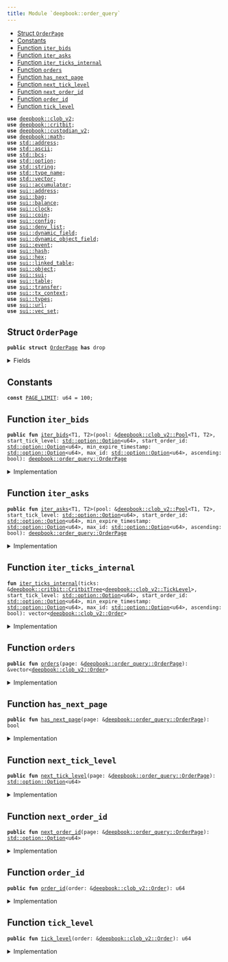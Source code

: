 ```yaml
---
title: Module `deepbook::order_query`
---
```




-  [Struct `OrderPage`](#deepbook_order_query_OrderPage)
-  [Constants](#@Constants_0)
-  [Function `iter_bids`](#deepbook_order_query_iter_bids)
-  [Function `iter_asks`](#deepbook_order_query_iter_asks)
-  [Function `iter_ticks_internal`](#deepbook_order_query_iter_ticks_internal)
-  [Function `orders`](#deepbook_order_query_orders)
-  [Function `has_next_page`](#deepbook_order_query_has_next_page)
-  [Function `next_tick_level`](#deepbook_order_query_next_tick_level)
-  [Function `next_order_id`](#deepbook_order_query_next_order_id)
-  [Function `order_id`](#deepbook_order_query_order_id)
-  [Function `tick_level`](#deepbook_order_query_tick_level)


<pre><code><b>use</b> <a href="../deepbook/clob_v2.md#deepbook_clob_v2">deepbook::clob_v2</a>;
<b>use</b> <a href="../deepbook/critbit.md#deepbook_critbit">deepbook::critbit</a>;
<b>use</b> <a href="../deepbook/custodian_v2.md#deepbook_custodian_v2">deepbook::custodian_v2</a>;
<b>use</b> <a href="../deepbook/math.md#deepbook_math">deepbook::math</a>;
<b>use</b> <a href="../std/address.md#std_address">std::address</a>;
<b>use</b> <a href="../std/ascii.md#std_ascii">std::ascii</a>;
<b>use</b> <a href="../std/bcs.md#std_bcs">std::bcs</a>;
<b>use</b> <a href="../std/option.md#std_option">std::option</a>;
<b>use</b> <a href="../std/string.md#std_string">std::string</a>;
<b>use</b> <a href="../std/type_name.md#std_type_name">std::type_name</a>;
<b>use</b> <a href="../std/vector.md#std_vector">std::vector</a>;
<b>use</b> <a href="../sui/accumulator.md#sui_accumulator">sui::accumulator</a>;
<b>use</b> <a href="../sui/address.md#sui_address">sui::address</a>;
<b>use</b> <a href="../sui/bag.md#sui_bag">sui::bag</a>;
<b>use</b> <a href="../sui/balance.md#sui_balance">sui::balance</a>;
<b>use</b> <a href="../sui/clock.md#sui_clock">sui::clock</a>;
<b>use</b> <a href="../sui/coin.md#sui_coin">sui::coin</a>;
<b>use</b> <a href="../sui/config.md#sui_config">sui::config</a>;
<b>use</b> <a href="../sui/deny_list.md#sui_deny_list">sui::deny_list</a>;
<b>use</b> <a href="../sui/dynamic_field.md#sui_dynamic_field">sui::dynamic_field</a>;
<b>use</b> <a href="../sui/dynamic_object_field.md#sui_dynamic_object_field">sui::dynamic_object_field</a>;
<b>use</b> <a href="../sui/event.md#sui_event">sui::event</a>;
<b>use</b> <a href="../sui/hash.md#sui_hash">sui::hash</a>;
<b>use</b> <a href="../sui/hex.md#sui_hex">sui::hex</a>;
<b>use</b> <a href="../sui/linked_table.md#sui_linked_table">sui::linked_table</a>;
<b>use</b> <a href="../sui/object.md#sui_object">sui::object</a>;
<b>use</b> <a href="../sui/sui.md#sui_sui">sui::sui</a>;
<b>use</b> <a href="../sui/table.md#sui_table">sui::table</a>;
<b>use</b> <a href="../sui/transfer.md#sui_transfer">sui::transfer</a>;
<b>use</b> <a href="../sui/tx_context.md#sui_tx_context">sui::tx_context</a>;
<b>use</b> <a href="../sui/types.md#sui_types">sui::types</a>;
<b>use</b> <a href="../sui/url.md#sui_url">sui::url</a>;
<b>use</b> <a href="../sui/vec_set.md#sui_vec_set">sui::vec_set</a>;
</code></pre>



<a name="deepbook_order_query_OrderPage"></a>

## Struct `OrderPage`



<pre><code><b>public</b> <b>struct</b> <a href="../deepbook/order_query.md#deepbook_order_query_OrderPage">OrderPage</a> <b>has</b> drop
</code></pre>



<details>
<summary>Fields</summary>


<dl>
<dt>
<code><a href="../deepbook/order_query.md#deepbook_order_query_orders">orders</a>: vector&lt;<a href="../deepbook/clob_v2.md#deepbook_clob_v2_Order">deepbook::clob_v2::Order</a>&gt;</code>
</dt>
<dd>
</dd>
<dt>
<code><a href="../deepbook/order_query.md#deepbook_order_query_has_next_page">has_next_page</a>: bool</code>
</dt>
<dd>
</dd>
<dt>
<code><a href="../deepbook/order_query.md#deepbook_order_query_next_tick_level">next_tick_level</a>: <a href="../std/option.md#std_option_Option">std::option::Option</a>&lt;u64&gt;</code>
</dt>
<dd>
</dd>
<dt>
<code><a href="../deepbook/order_query.md#deepbook_order_query_next_order_id">next_order_id</a>: <a href="../std/option.md#std_option_Option">std::option::Option</a>&lt;u64&gt;</code>
</dt>
<dd>
</dd>
</dl>


</details>

<a name="@Constants_0"></a>

## Constants


<a name="deepbook_order_query_PAGE_LIMIT"></a>



<pre><code><b>const</b> <a href="../deepbook/order_query.md#deepbook_order_query_PAGE_LIMIT">PAGE_LIMIT</a>: u64 = 100;
</code></pre>



<a name="deepbook_order_query_iter_bids"></a>

## Function `iter_bids`



<pre><code><b>public</b> <b>fun</b> <a href="../deepbook/order_query.md#deepbook_order_query_iter_bids">iter_bids</a>&lt;T1, T2&gt;(pool: &<a href="../deepbook/clob_v2.md#deepbook_clob_v2_Pool">deepbook::clob_v2::Pool</a>&lt;T1, T2&gt;, start_tick_level: <a href="../std/option.md#std_option_Option">std::option::Option</a>&lt;u64&gt;, start_order_id: <a href="../std/option.md#std_option_Option">std::option::Option</a>&lt;u64&gt;, min_expire_timestamp: <a href="../std/option.md#std_option_Option">std::option::Option</a>&lt;u64&gt;, max_id: <a href="../std/option.md#std_option_Option">std::option::Option</a>&lt;u64&gt;, ascending: bool): <a href="../deepbook/order_query.md#deepbook_order_query_OrderPage">deepbook::order_query::OrderPage</a>
</code></pre>



<details>
<summary>Implementation</summary>


<pre><code><b>public</b> <b>fun</b> <a href="../deepbook/order_query.md#deepbook_order_query_iter_bids">iter_bids</a>&lt;T1, T2&gt;(
    pool: &Pool&lt;T1, T2&gt;,
    // tick level to start from
    start_tick_level: Option&lt;u64&gt;,
    // order id within that tick level to start from
    start_order_id: Option&lt;u64&gt;,
    // <b>if</b> provided, do not include <a href="../deepbook/order_query.md#deepbook_order_query_orders">orders</a> with an expire timestamp less than the provided value (expired order),
    // value is in microseconds
    min_expire_timestamp: Option&lt;u64&gt;,
    // do not show <a href="../deepbook/order_query.md#deepbook_order_query_orders">orders</a> with an ID larger than max_id--
    // i.e., <a href="../deepbook/order_query.md#deepbook_order_query_orders">orders</a> added later than this one
    max_id: Option&lt;u64&gt;,
    // <b>if</b> <b>true</b>, the <a href="../deepbook/order_query.md#deepbook_order_query_orders">orders</a> are returned in ascending tick level.
    ascending: bool,
): <a href="../deepbook/order_query.md#deepbook_order_query_OrderPage">OrderPage</a> {
    <b>let</b> bids = <a href="../deepbook/clob_v2.md#deepbook_clob_v2_bids">clob_v2::bids</a>(pool);
    <b>let</b> <b>mut</b> <a href="../deepbook/order_query.md#deepbook_order_query_orders">orders</a> = <a href="../deepbook/order_query.md#deepbook_order_query_iter_ticks_internal">iter_ticks_internal</a>(
        bids,
        start_tick_level,
        start_order_id,
        min_expire_timestamp,
        max_id,
        ascending
    );
    <b>let</b> (<a href="../deepbook/order_query.md#deepbook_order_query_orders">orders</a>, <a href="../deepbook/order_query.md#deepbook_order_query_has_next_page">has_next_page</a>, <a href="../deepbook/order_query.md#deepbook_order_query_next_tick_level">next_tick_level</a>, <a href="../deepbook/order_query.md#deepbook_order_query_next_order_id">next_order_id</a>) = <b>if</b> (vector::length(&<a href="../deepbook/order_query.md#deepbook_order_query_orders">orders</a>) &gt; <a href="../deepbook/order_query.md#deepbook_order_query_PAGE_LIMIT">PAGE_LIMIT</a>) {
        <b>let</b> last_order = vector::pop_back(&<b>mut</b> <a href="../deepbook/order_query.md#deepbook_order_query_orders">orders</a>);
        (<a href="../deepbook/order_query.md#deepbook_order_query_orders">orders</a>, <b>true</b>, some(<a href="../deepbook/clob_v2.md#deepbook_clob_v2_tick_level">clob_v2::tick_level</a>(&last_order)), some(<a href="../deepbook/clob_v2.md#deepbook_clob_v2_order_id">clob_v2::order_id</a>(&last_order)))
    } <b>else</b> {
        (<a href="../deepbook/order_query.md#deepbook_order_query_orders">orders</a>, <b>false</b>, none(), none())
    };
    <a href="../deepbook/order_query.md#deepbook_order_query_OrderPage">OrderPage</a> {
        <a href="../deepbook/order_query.md#deepbook_order_query_orders">orders</a>,
        <a href="../deepbook/order_query.md#deepbook_order_query_has_next_page">has_next_page</a>,
        <a href="../deepbook/order_query.md#deepbook_order_query_next_tick_level">next_tick_level</a>,
        <a href="../deepbook/order_query.md#deepbook_order_query_next_order_id">next_order_id</a>
    }
}
</code></pre>



</details>

<a name="deepbook_order_query_iter_asks"></a>

## Function `iter_asks`



<pre><code><b>public</b> <b>fun</b> <a href="../deepbook/order_query.md#deepbook_order_query_iter_asks">iter_asks</a>&lt;T1, T2&gt;(pool: &<a href="../deepbook/clob_v2.md#deepbook_clob_v2_Pool">deepbook::clob_v2::Pool</a>&lt;T1, T2&gt;, start_tick_level: <a href="../std/option.md#std_option_Option">std::option::Option</a>&lt;u64&gt;, start_order_id: <a href="../std/option.md#std_option_Option">std::option::Option</a>&lt;u64&gt;, min_expire_timestamp: <a href="../std/option.md#std_option_Option">std::option::Option</a>&lt;u64&gt;, max_id: <a href="../std/option.md#std_option_Option">std::option::Option</a>&lt;u64&gt;, ascending: bool): <a href="../deepbook/order_query.md#deepbook_order_query_OrderPage">deepbook::order_query::OrderPage</a>
</code></pre>



<details>
<summary>Implementation</summary>


<pre><code><b>public</b> <b>fun</b> <a href="../deepbook/order_query.md#deepbook_order_query_iter_asks">iter_asks</a>&lt;T1, T2&gt;(
    pool: &Pool&lt;T1, T2&gt;,
    // tick level to start from
    start_tick_level: Option&lt;u64&gt;,
    // order id within that tick level to start from
    start_order_id: Option&lt;u64&gt;,
    // <b>if</b> provided, do not include <a href="../deepbook/order_query.md#deepbook_order_query_orders">orders</a> with an expire timestamp less than the provided value (expired order),
    // value is in microseconds
    min_expire_timestamp: Option&lt;u64&gt;,
    // do not show <a href="../deepbook/order_query.md#deepbook_order_query_orders">orders</a> with an ID larger than max_id--
    // i.e., <a href="../deepbook/order_query.md#deepbook_order_query_orders">orders</a> added later than this one
    max_id: Option&lt;u64&gt;,
    // <b>if</b> <b>true</b>, the <a href="../deepbook/order_query.md#deepbook_order_query_orders">orders</a> are returned in ascending tick level.
    ascending: bool,
): <a href="../deepbook/order_query.md#deepbook_order_query_OrderPage">OrderPage</a> {
    <b>let</b> asks = <a href="../deepbook/clob_v2.md#deepbook_clob_v2_asks">clob_v2::asks</a>(pool);
    <b>let</b> <b>mut</b> <a href="../deepbook/order_query.md#deepbook_order_query_orders">orders</a> = <a href="../deepbook/order_query.md#deepbook_order_query_iter_ticks_internal">iter_ticks_internal</a>(
        asks,
        start_tick_level,
        start_order_id,
        min_expire_timestamp,
        max_id,
        ascending
    );
    <b>let</b> (<a href="../deepbook/order_query.md#deepbook_order_query_orders">orders</a>, <a href="../deepbook/order_query.md#deepbook_order_query_has_next_page">has_next_page</a>, <a href="../deepbook/order_query.md#deepbook_order_query_next_tick_level">next_tick_level</a>, <a href="../deepbook/order_query.md#deepbook_order_query_next_order_id">next_order_id</a>) = <b>if</b> (vector::length(&<a href="../deepbook/order_query.md#deepbook_order_query_orders">orders</a>) &gt; <a href="../deepbook/order_query.md#deepbook_order_query_PAGE_LIMIT">PAGE_LIMIT</a>) {
        <b>let</b> last_order = vector::pop_back(&<b>mut</b> <a href="../deepbook/order_query.md#deepbook_order_query_orders">orders</a>);
        (<a href="../deepbook/order_query.md#deepbook_order_query_orders">orders</a>, <b>true</b>, some(<a href="../deepbook/clob_v2.md#deepbook_clob_v2_tick_level">clob_v2::tick_level</a>(&last_order)), some(<a href="../deepbook/clob_v2.md#deepbook_clob_v2_order_id">clob_v2::order_id</a>(&last_order)))
    } <b>else</b> {
        (<a href="../deepbook/order_query.md#deepbook_order_query_orders">orders</a>, <b>false</b>, none(), none())
    };
    <a href="../deepbook/order_query.md#deepbook_order_query_OrderPage">OrderPage</a> {
        <a href="../deepbook/order_query.md#deepbook_order_query_orders">orders</a>,
        <a href="../deepbook/order_query.md#deepbook_order_query_has_next_page">has_next_page</a>,
        <a href="../deepbook/order_query.md#deepbook_order_query_next_tick_level">next_tick_level</a>,
        <a href="../deepbook/order_query.md#deepbook_order_query_next_order_id">next_order_id</a>
    }
}
</code></pre>



</details>

<a name="deepbook_order_query_iter_ticks_internal"></a>

## Function `iter_ticks_internal`



<pre><code><b>fun</b> <a href="../deepbook/order_query.md#deepbook_order_query_iter_ticks_internal">iter_ticks_internal</a>(ticks: &<a href="../deepbook/critbit.md#deepbook_critbit_CritbitTree">deepbook::critbit::CritbitTree</a>&lt;<a href="../deepbook/clob_v2.md#deepbook_clob_v2_TickLevel">deepbook::clob_v2::TickLevel</a>&gt;, start_tick_level: <a href="../std/option.md#std_option_Option">std::option::Option</a>&lt;u64&gt;, start_order_id: <a href="../std/option.md#std_option_Option">std::option::Option</a>&lt;u64&gt;, min_expire_timestamp: <a href="../std/option.md#std_option_Option">std::option::Option</a>&lt;u64&gt;, max_id: <a href="../std/option.md#std_option_Option">std::option::Option</a>&lt;u64&gt;, ascending: bool): vector&lt;<a href="../deepbook/clob_v2.md#deepbook_clob_v2_Order">deepbook::clob_v2::Order</a>&gt;
</code></pre>



<details>
<summary>Implementation</summary>


<pre><code><b>fun</b> <a href="../deepbook/order_query.md#deepbook_order_query_iter_ticks_internal">iter_ticks_internal</a>(
    ticks: &CritbitTree&lt;TickLevel&gt;,
    // tick level to start from
    start_tick_level: Option&lt;u64&gt;,
    // order id within that tick level to start from
    <b>mut</b> start_order_id: Option&lt;u64&gt;,
    // <b>if</b> provided, do not include <a href="../deepbook/order_query.md#deepbook_order_query_orders">orders</a> with an expire timestamp less than the provided value (expired order),
    // value is in microseconds
    min_expire_timestamp: Option&lt;u64&gt;,
    // do not show <a href="../deepbook/order_query.md#deepbook_order_query_orders">orders</a> with an ID larger than max_id--
    // i.e., <a href="../deepbook/order_query.md#deepbook_order_query_orders">orders</a> added later than this one
    max_id: Option&lt;u64&gt;,
    // <b>if</b> <b>true</b>, the <a href="../deepbook/order_query.md#deepbook_order_query_orders">orders</a> are returned in ascending tick level.
    ascending: bool,
): vector&lt;Order&gt; {
    <b>let</b> <b>mut</b> tick_level_key = <b>if</b> (option::is_some(&start_tick_level)) {
        option::destroy_some(start_tick_level)
    } <b>else</b> {
        <b>let</b> (key, _) = <b>if</b> (ascending) {
            <a href="../deepbook/critbit.md#deepbook_critbit_min_leaf">critbit::min_leaf</a>(ticks)
        }<b>else</b> {
            <a href="../deepbook/critbit.md#deepbook_critbit_max_leaf">critbit::max_leaf</a>(ticks)
        };
        key
    };
    <b>let</b> <b>mut</b> <a href="../deepbook/order_query.md#deepbook_order_query_orders">orders</a> = vector[];
    <b>while</b> (tick_level_key != 0 && vector::length(&<a href="../deepbook/order_query.md#deepbook_order_query_orders">orders</a>) &lt; <a href="../deepbook/order_query.md#deepbook_order_query_PAGE_LIMIT">PAGE_LIMIT</a> + 1) {
        <b>let</b> <a href="../deepbook/order_query.md#deepbook_order_query_tick_level">tick_level</a> = <a href="../deepbook/critbit.md#deepbook_critbit_borrow_leaf_by_key">critbit::borrow_leaf_by_key</a>(ticks, tick_level_key);
        <b>let</b> open_orders = <a href="../deepbook/clob_v2.md#deepbook_clob_v2_open_orders">clob_v2::open_orders</a>(<a href="../deepbook/order_query.md#deepbook_order_query_tick_level">tick_level</a>);
        <b>let</b> <b>mut</b> next_order_key = <b>if</b> (option::is_some(&start_order_id)) {
            <b>let</b> key = option::destroy_some(start_order_id);
            <b>if</b> (!linked_table::contains(open_orders, key)) {
                <b>let</b> (next_leaf, _) = <b>if</b> (ascending) {
                    <a href="../deepbook/critbit.md#deepbook_critbit_next_leaf">critbit::next_leaf</a>(ticks, tick_level_key)
                }<b>else</b> {
                    <a href="../deepbook/critbit.md#deepbook_critbit_previous_leaf">critbit::previous_leaf</a>(ticks, tick_level_key)
                };
                tick_level_key = next_leaf;
                <b>continue</b>
            };
            start_order_id = option::none();
            some(key)
        }<b>else</b> {
            *linked_table::front(open_orders)
        };
        <b>while</b> (option::is_some(&next_order_key) && vector::length(&<a href="../deepbook/order_query.md#deepbook_order_query_orders">orders</a>) &lt; <a href="../deepbook/order_query.md#deepbook_order_query_PAGE_LIMIT">PAGE_LIMIT</a> + 1) {
            <b>let</b> key = option::destroy_some(next_order_key);
            <b>let</b> order = linked_table::borrow(open_orders, key);
            // <b>if</b> the order id is greater than max_id, we end the iteration <b>for</b> this tick level.
            <b>if</b> (option::is_some(&max_id) && key &gt; option::destroy_some(max_id)) {
                <b>break</b>
            };
            next_order_key = *linked_table::next(open_orders, key);
            // <b>if</b> expire timestamp is set, and <b>if</b> the order is expired, we skip it.
            <b>if</b> (option::is_none(&min_expire_timestamp) ||
                <a href="../deepbook/clob_v2.md#deepbook_clob_v2_expire_timestamp">clob_v2::expire_timestamp</a>(order) &gt; option::destroy_some(min_expire_timestamp)) {
                vector::push_back(&<b>mut</b> <a href="../deepbook/order_query.md#deepbook_order_query_orders">orders</a>, <a href="../deepbook/clob_v2.md#deepbook_clob_v2_clone_order">clob_v2::clone_order</a>(order));
            };
        };
        <b>let</b> (next_leaf, _) = <b>if</b> (ascending) {
            <a href="../deepbook/critbit.md#deepbook_critbit_next_leaf">critbit::next_leaf</a>(ticks, tick_level_key)
        }<b>else</b> {
            <a href="../deepbook/critbit.md#deepbook_critbit_previous_leaf">critbit::previous_leaf</a>(ticks, tick_level_key)
        };
        tick_level_key = next_leaf;
    };
    <a href="../deepbook/order_query.md#deepbook_order_query_orders">orders</a>
}
</code></pre>



</details>

<a name="deepbook_order_query_orders"></a>

## Function `orders`



<pre><code><b>public</b> <b>fun</b> <a href="../deepbook/order_query.md#deepbook_order_query_orders">orders</a>(page: &<a href="../deepbook/order_query.md#deepbook_order_query_OrderPage">deepbook::order_query::OrderPage</a>): &vector&lt;<a href="../deepbook/clob_v2.md#deepbook_clob_v2_Order">deepbook::clob_v2::Order</a>&gt;
</code></pre>



<details>
<summary>Implementation</summary>


<pre><code><b>public</b> <b>fun</b> <a href="../deepbook/order_query.md#deepbook_order_query_orders">orders</a>(page: &<a href="../deepbook/order_query.md#deepbook_order_query_OrderPage">OrderPage</a>): &vector&lt;Order&gt; {
    &page.<a href="../deepbook/order_query.md#deepbook_order_query_orders">orders</a>
}
</code></pre>



</details>

<a name="deepbook_order_query_has_next_page"></a>

## Function `has_next_page`



<pre><code><b>public</b> <b>fun</b> <a href="../deepbook/order_query.md#deepbook_order_query_has_next_page">has_next_page</a>(page: &<a href="../deepbook/order_query.md#deepbook_order_query_OrderPage">deepbook::order_query::OrderPage</a>): bool
</code></pre>



<details>
<summary>Implementation</summary>


<pre><code><b>public</b> <b>fun</b> <a href="../deepbook/order_query.md#deepbook_order_query_has_next_page">has_next_page</a>(page: &<a href="../deepbook/order_query.md#deepbook_order_query_OrderPage">OrderPage</a>): bool {
    page.<a href="../deepbook/order_query.md#deepbook_order_query_has_next_page">has_next_page</a>
}
</code></pre>



</details>

<a name="deepbook_order_query_next_tick_level"></a>

## Function `next_tick_level`



<pre><code><b>public</b> <b>fun</b> <a href="../deepbook/order_query.md#deepbook_order_query_next_tick_level">next_tick_level</a>(page: &<a href="../deepbook/order_query.md#deepbook_order_query_OrderPage">deepbook::order_query::OrderPage</a>): <a href="../std/option.md#std_option_Option">std::option::Option</a>&lt;u64&gt;
</code></pre>



<details>
<summary>Implementation</summary>


<pre><code><b>public</b> <b>fun</b> <a href="../deepbook/order_query.md#deepbook_order_query_next_tick_level">next_tick_level</a>(page: &<a href="../deepbook/order_query.md#deepbook_order_query_OrderPage">OrderPage</a>): Option&lt;u64&gt; {
    page.<a href="../deepbook/order_query.md#deepbook_order_query_next_tick_level">next_tick_level</a>
}
</code></pre>



</details>

<a name="deepbook_order_query_next_order_id"></a>

## Function `next_order_id`



<pre><code><b>public</b> <b>fun</b> <a href="../deepbook/order_query.md#deepbook_order_query_next_order_id">next_order_id</a>(page: &<a href="../deepbook/order_query.md#deepbook_order_query_OrderPage">deepbook::order_query::OrderPage</a>): <a href="../std/option.md#std_option_Option">std::option::Option</a>&lt;u64&gt;
</code></pre>



<details>
<summary>Implementation</summary>


<pre><code><b>public</b> <b>fun</b> <a href="../deepbook/order_query.md#deepbook_order_query_next_order_id">next_order_id</a>(page: &<a href="../deepbook/order_query.md#deepbook_order_query_OrderPage">OrderPage</a>): Option&lt;u64&gt; {
    page.<a href="../deepbook/order_query.md#deepbook_order_query_next_order_id">next_order_id</a>
}
</code></pre>



</details>

<a name="deepbook_order_query_order_id"></a>

## Function `order_id`



<pre><code><b>public</b> <b>fun</b> <a href="../deepbook/order_query.md#deepbook_order_query_order_id">order_id</a>(order: &<a href="../deepbook/clob_v2.md#deepbook_clob_v2_Order">deepbook::clob_v2::Order</a>): u64
</code></pre>



<details>
<summary>Implementation</summary>


<pre><code><b>public</b> <b>fun</b> <a href="../deepbook/order_query.md#deepbook_order_query_order_id">order_id</a>(order: &Order): u64 {
    <a href="../deepbook/clob_v2.md#deepbook_clob_v2_order_id">clob_v2::order_id</a>(order)
}
</code></pre>



</details>

<a name="deepbook_order_query_tick_level"></a>

## Function `tick_level`



<pre><code><b>public</b> <b>fun</b> <a href="../deepbook/order_query.md#deepbook_order_query_tick_level">tick_level</a>(order: &<a href="../deepbook/clob_v2.md#deepbook_clob_v2_Order">deepbook::clob_v2::Order</a>): u64
</code></pre>



<details>
<summary>Implementation</summary>


<pre><code><b>public</b> <b>fun</b> <a href="../deepbook/order_query.md#deepbook_order_query_tick_level">tick_level</a>(order: &Order): u64 {
    <a href="../deepbook/clob_v2.md#deepbook_clob_v2_tick_level">clob_v2::tick_level</a>(order)
}
</code></pre>



</details>
